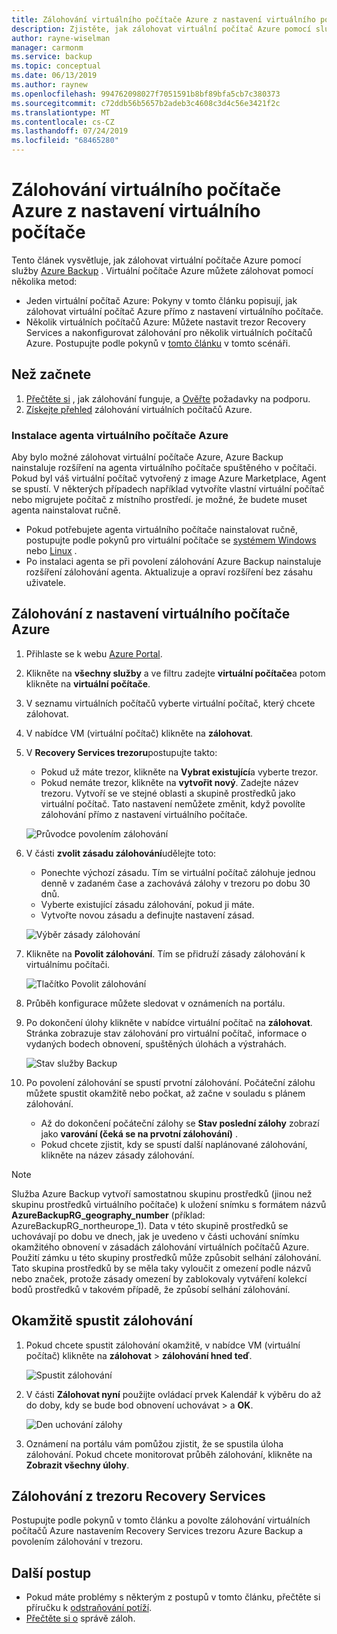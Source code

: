 ```yaml
---
title: Zálohování virtuálního počítače Azure z nastavení virtuálního počítače pomocí služby Azure Backup
description: Zjistěte, jak zálohovat virtuální počítač Azure pomocí služby Azure Backup.
author: rayne-wiselman
manager: carmonm
ms.service: backup
ms.topic: conceptual
ms.date: 06/13/2019
ms.author: raynew
ms.openlocfilehash: 994762098027f7051591b8bf89bfa5cb7c380373
ms.sourcegitcommit: c72ddb56b5657b2adeb3c4608c3d4c56e3421f2c
ms.translationtype: MT
ms.contentlocale: cs-CZ
ms.lasthandoff: 07/24/2019
ms.locfileid: "68465280"
---
```

# <a name="back-up-an-azure-vm-from-the-vm-settings"></a>Zálohování virtuálního počítače Azure z nastavení virtuálního počítače

Tento článek vysvětluje, jak zálohovat virtuální počítače Azure pomocí služby [Azure Backup](backup-overview.md) . Virtuální počítače Azure můžete zálohovat pomocí několika metod:

- Jeden virtuální počítač Azure: Pokyny v tomto článku popisují, jak zálohovat virtuální počítač Azure přímo z nastavení virtuálního počítače.
- Několik virtuálních počítačů Azure: Můžete nastavit trezor Recovery Services a nakonfigurovat zálohování pro několik virtuálních počítačů Azure. Postupujte podle pokynů v [tomto článku](backup-azure-arm-vms-prepare.md) v tomto scénáři.



## <a name="before-you-start"></a>Než začnete

1. [Přečtěte si](backup-architecture.md#how-does-azure-backup-work) , jak zálohování funguje, a [Ověřte](backup-support-matrix.md#azure-vm-backup-support) požadavky na podporu.
2. [Získejte přehled](backup-azure-vms-introduction.md) zálohování virtuálních počítačů Azure.

### <a name="azure-vm-agent-installation"></a>Instalace agenta virtuálního počítače Azure

Aby bylo možné zálohovat virtuální počítače Azure, Azure Backup nainstaluje rozšíření na agenta virtuálního počítače spuštěného v počítači. Pokud byl váš virtuální počítač vytvořený z image Azure Marketplace, Agent se spustí. V některých případech například vytvoříte vlastní virtuální počítač nebo migrujete počítač z místního prostředí. je možné, že budete muset agenta nainstalovat ručně.

- Pokud potřebujete agenta virtuálního počítače nainstalovat ručně, postupujte podle pokynů pro virtuální počítače se [systémem Windows](https://docs.microsoft.com/azure/virtual-machines/extensions/agent-windows) nebo [Linux](https://docs.microsoft.com/azure/virtual-machines/extensions/agent-linux) .
- Po instalaci agenta se při povolení zálohování Azure Backup nainstaluje rozšíření zálohování agenta. Aktualizuje a opraví rozšíření bez zásahu uživatele.

## <a name="back-up-from-azure-vm-settings"></a>Zálohování z nastavení virtuálního počítače Azure


1. Přihlaste se k webu [Azure Portal](https://portal.azure.com/).
2. Klikněte na **všechny služby** a ve filtru zadejte **virtuální počítače**a potom klikněte na **virtuální počítače**.
3. V seznamu virtuálních počítačů vyberte virtuální počítač, který chcete zálohovat.
4. V nabídce VM (virtuální počítač) klikněte na **zálohovat**.
5. V **Recovery Services trezoru**postupujte takto:
   - Pokud už máte trezor, klikněte na **Vybrat existující**a vyberte trezor.
   - Pokud nemáte trezor, klikněte na **vytvořit nový**. Zadejte název trezoru. Vytvoří se ve stejné oblasti a skupině prostředků jako virtuální počítač. Tato nastavení nemůžete změnit, když povolíte zálohování přímo z nastavení virtuálního počítače.

   ![Průvodce povolením zálohování](./media/backup-azure-vms-first-look-arm/vm-menu-enable-backup-small.png)

6. V části **zvolit zásadu zálohování**udělejte toto:

   - Ponechte výchozí zásadu. Tím se virtuální počítač zálohuje jednou denně v zadaném čase a zachovává zálohy v trezoru po dobu 30 dnů.
   - Vyberte existující zásadu zálohování, pokud ji máte.
   - Vytvořte novou zásadu a definujte nastavení zásad.  

   ![Výběr zásady zálohování](./media/backup-azure-vms-first-look-arm/set-backup-policy.png)

7. Klikněte na **Povolit zálohování**. Tím se přidruží zásady zálohování k virtuálnímu počítači.

    ![Tlačítko Povolit zálohování](./media/backup-azure-vms-first-look-arm/vm-management-menu-enable-backup-button.png)

8. Průběh konfigurace můžete sledovat v oznámeních na portálu.
9. Po dokončení úlohy klikněte v nabídce virtuální počítač na **zálohovat**. Stránka zobrazuje stav zálohování pro virtuální počítač, informace o vydaných bodech obnovení, spuštěných úlohách a výstrahách.

   ![Stav služby Backup](./media/backup-azure-vms-first-look-arm/backup-item-view-update.png)

10. Po povolení zálohování se spustí prvotní zálohování. Počáteční zálohu můžete spustit okamžitě nebo počkat, až začne v souladu s plánem zálohování.
    - Až do dokončení počáteční zálohy se **Stav poslední zálohy** zobrazí jako **varování (čeká se na prvotní zálohování)** .
    - Pokud chcete zjistit, kdy se spustí další naplánované zálohování, klikněte na název zásady zálohování.


> [!NOTE]
> Služba Azure Backup vytvoří samostatnou skupinu prostředků (jinou než skupinu prostředků virtuálního počítače) k uložení snímku s formátem názvů **AzureBackupRG_geography_number** (příklad: AzureBackupRG_northeurope_1). Data v této skupině prostředků se uchovávají po dobu ve dnech, jak je uvedeno v části uchování snímku okamžitého obnovení v zásadách zálohování virtuálních počítačů Azure. Použití zámku u této skupiny prostředků může způsobit selhání zálohování.<br>
Tato skupina prostředků by se měla taky vyloučit z omezení podle názvů nebo značek, protože zásady omezení by zablokovaly vytváření kolekcí bodů prostředků v takovém případě, že způsobí selhání zálohování.


## <a name="run-a-backup-immediately"></a>Okamžitě spustit zálohování

1. Pokud chcete spustit zálohování okamžitě, v nabídce VM (virtuální počítač) klikněte na **zálohovat** > **zálohování hned teď**.

    ![Spustit zálohování](./media/backup-azure-vms-first-look-arm/backup-now-update.png)

2. V části **Zálohovat nyní** použijte ovládací prvek Kalendář k výběru do až do doby, kdy se bude bod obnovení uchovávat > a **OK**.

    ![Den uchování zálohy](./media/backup-azure-vms-first-look-arm/backup-now-blade-calendar.png)

3. Oznámení na portálu vám pomůžou zjistit, že se spustila úloha zálohování. Pokud chcete monitorovat průběh zálohování, klikněte na **Zobrazit všechny úlohy**.




## <a name="back-up-from-the-recovery-services-vault"></a>Zálohování z trezoru Recovery Services

Postupujte podle pokynů v tomto článku a povolte zálohování virtuálních počítačů Azure nastavením Recovery Services trezoru Azure Backup a povolením zálohování v trezoru.

## <a name="next-steps"></a>Další postup

- Pokud máte problémy s některým z postupů v tomto článku, přečtěte si příručku k [odstraňování potíží](backup-azure-vms-troubleshoot.md).
- [Přečtěte si o](backup-azure-manage-vms.md) správě záloh.

